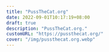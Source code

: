 ```yaml
---
title: "PussTheCat.org"
date: 2022-09-01T10:17:19+08:00
draft: true
description: "PussTheCat.org."
customURL: "https://pussthecat.org/"
cover: "/img/pussthecat.org.webp"
---
```

